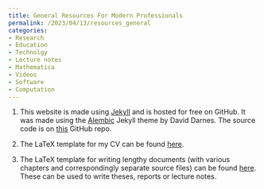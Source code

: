 ```yaml
---
title: General Resources For Modern Professionals
permalink: /2023/04/13/resources_general
categories:
- Research
- Education
- Technolgy
- Lecture notes
- Mathematica
- Videos
- Software
- Computation
---
```




1. This website is made using [Jekyll](https://jekyllrb.com/)
 and is hosted for free
on GitHub. It was made using the
[Alembic](https://alembic.darn.es/) Jekyll theme by David Darnes.
The source code is on 
[this](https://github.com/sashwattanay/site) GitHub repo.



2. The LaTeX template for my CV can be found 
[here](https://github.com/sashwattanay/Curriculum-Vitae).


3. The LaTeX template 
for writing lengthy documents (with various chapters and correspondingly
separate source files) can be found 
[here](https://github.com/sashwattanay/Thesis-Report-LaTeX-Template).
These can be used to write theses, reports or lecture notes.



